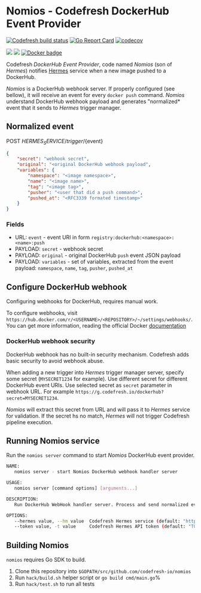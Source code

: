 # Nomios - Codefresh DockerHub Event Provider

[![Codefresh build status](https://g.codefresh.io/api/badges/build?repoOwner=codefresh-io&repoName=nomios&branch=master&pipelineName=nomios&accountName=codefresh-inc&type=cf-1)](https://g.codefresh.io/repositories/codefresh-io/nomios/builds?filter=trigger:build;branch:master;service:5a2f9ac17e524c00017a5970~nomios) [![Go Report Card](https://goreportcard.com/badge/github.com/codefresh-io/nomios)](https://goreportcard.com/report/github.com/codefresh-io/nomios) [![codecov](https://codecov.io/gh/codefresh-io/nomios/branch/master/graph/badge.svg)](https://codecov.io/gh/codefresh-io/nomios)

[![](https://images.microbadger.com/badges/image/codefresh/nomios.svg)](http://microbadger.com/images/codefresh/nomios) [![](https://images.microbadger.com/badges/commit/codefresh/nomios.svg)](https://microbadger.com/images/codefresh/nomios) [![Docker badge](https://img.shields.io/docker/pulls/codefresh/nomios.svg)](https://hub.docker.com/r/codefresh/nomios/)

Codefresh *DockerHub Event Provider*, code named *Nomios* (son of *Hermes*) notifies [Hermes](https://github.com/codefresh-io/hermes) service when a new image pushed to a DockerHub.

*Nomios* is a DockerHub webhook server. If properly configured (see bellow), it will receive an event for every `docker push` command. *Nomios* understand DockerHub webhook payload and generates "normalized* event that it sends to *Hermes* trigger manager.

## Normalized event

POST ${HERMES_SERVICE}/trigger/${event}

```json
{
    "secret": "webhook secret",
    "original": "<original DockerHub webhook payload",
    "variables": {
        "namespace": "<image namespace>",
        "name": "<image name>",
        "tag": "<image tag>",
        "pusher": "<user that did a push command>",
        "pushed_at": "<RFC3339 formated timestamp>"
    }
}
```

### Fields

- URL: `event` - event URI in form `registry:dockerhub:<namespace>:<name>:push`
- PAYLOAD: `secret` - webhook secret
- PAYLOAD: `original` - original DockerHub `push` event JSON payload
- PAYLOAD: `variables` - set of variables, extracted from the event payload: `namespace`, `name`, `tag`, `pusher`, `pushed_at`

## Configure DockerHub webhook

Configuring webhooks for DockerHub, requires manual work.

To configure webhooks, visit `https://hub.docker.com/r/<USERNAME>/<REPOSITORY>/~/settings/webhooks/`.
You can get more information, reading the official Docker [documentation](https://docs.docker.com/docker-hub/webhooks/)

### DockerHub webhook security

DockerHub webhook has no built-in security mechanism. Codefresh adds basic security to avoid webhook abuse.

When adding a new trigger into *Hermes* trigger manager server, specify some secret (`MYSECRET1234` for example). Use different secret for different DockerHub event URIs. Use selected secret as `secret` parameter in webhook URL. For example `https://g.codefresh.io/dockerhub?secret=MYSECRET1234`.

*Nomios* will extract this secret from URL and will pass it to *Hermes* service for validation. If the secret hs no match, *Hermes* will not trigger Codefresh pipeline execution.

## Running Nomios service

Run the `nomios server` command to start *Nomios* DockerHub event provider.

```sh
NAME:
   nomios server - start Nomios DockerHub webhook handler server

USAGE:
   nomios server [command options] [arguments...]

DESCRIPTION:
   Run DockerHub WebHook handler server. Process and send normalized event payload to the Codefresh Hermes trigger manager service to invoke associated Codefresh pipelines.

OPTIONS:
   --hermes value, --hm value  Codefresh Hermes service (default: "http://hermes/") [$HERMES_SERVICE]
   --token value, -t value     Codefresh Hermes API token (default: "TOKEN") [$HERMES_TOKEN]
```

## Building Nomios

`nomios` requires Go SDK to build.

1. Clone this repository into `$GOPATH/src/github.com/codefresh-io/nomios`
1. Run `hack/build.sh` helper script or `go build cmd/main.go`%
1. Run `hack/test.sh` to run all tests